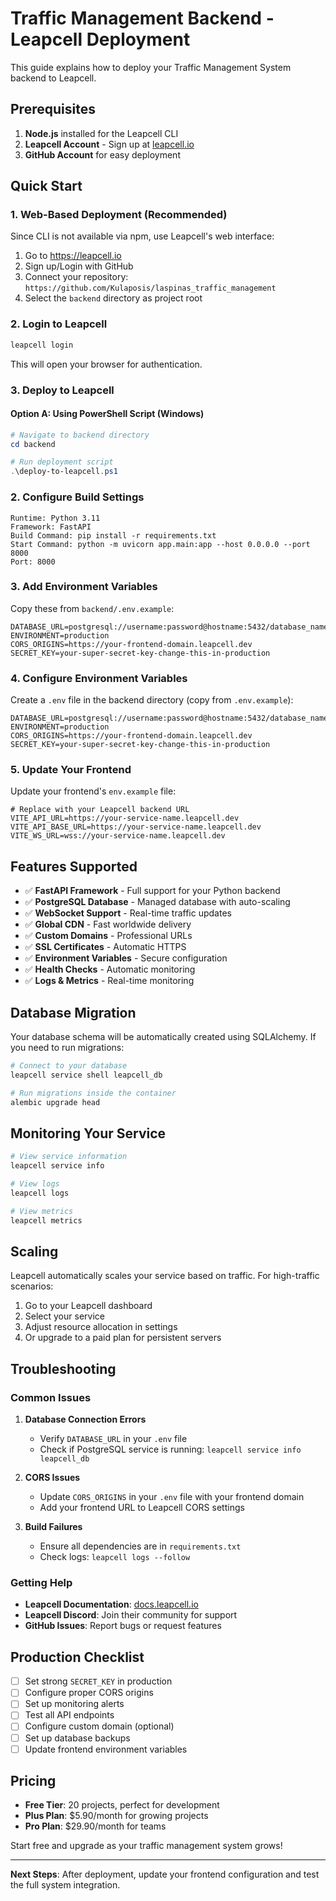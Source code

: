 # Traffic Management Backend - Leapcell Deployment

This guide explains how to deploy your Traffic Management System backend to Leapcell.

## Prerequisites

1. **Node.js** installed for the Leapcell CLI
2. **Leapcell Account** - Sign up at [leapcell.io](https://leapcell.io)
3. **GitHub Account** for easy deployment

## Quick Start

### 1. Web-Based Deployment (Recommended)

Since CLI is not available via npm, use Leapcell's web interface:

1. Go to https://leapcell.io
2. Sign up/Login with GitHub
3. Connect your repository: `https://github.com/Kulaposis/laspinas_traffic_management`
4. Select the `backend` directory as project root

### 2. Login to Leapcell

```bash
leapcell login
```

This will open your browser for authentication.

### 3. Deploy to Leapcell

#### Option A: Using PowerShell Script (Windows)

```powershell
# Navigate to backend directory
cd backend

# Run deployment script
.\deploy-to-leapcell.ps1
```

### 2. Configure Build Settings

```
Runtime: Python 3.11
Framework: FastAPI
Build Command: pip install -r requirements.txt
Start Command: python -m uvicorn app.main:app --host 0.0.0.0 --port 8000
Port: 8000
```

### 3. Add Environment Variables

Copy these from `backend/.env.example`:

```
DATABASE_URL=postgresql://username:password@hostname:5432/database_name
ENVIRONMENT=production
CORS_ORIGINS=https://your-frontend-domain.leapcell.dev
SECRET_KEY=your-super-secret-key-change-this-in-production
```

### 4. Configure Environment Variables

Create a `.env` file in the backend directory (copy from `.env.example`):

```env
DATABASE_URL=postgresql://username:password@hostname:5432/database_name
ENVIRONMENT=production
CORS_ORIGINS=https://your-frontend-domain.leapcell.dev
SECRET_KEY=your-super-secret-key-change-this-in-production
```

### 5. Update Your Frontend

Update your frontend's `env.example` file:

```env
# Replace with your Leapcell backend URL
VITE_API_URL=https://your-service-name.leapcell.dev
VITE_API_BASE_URL=https://your-service-name.leapcell.dev
VITE_WS_URL=wss://your-service-name.leapcell.dev
```

## Features Supported

- ✅ **FastAPI Framework** - Full support for your Python backend
- ✅ **PostgreSQL Database** - Managed database with auto-scaling
- ✅ **WebSocket Support** - Real-time traffic updates
- ✅ **Global CDN** - Fast worldwide delivery
- ✅ **Custom Domains** - Professional URLs
- ✅ **SSL Certificates** - Automatic HTTPS
- ✅ **Environment Variables** - Secure configuration
- ✅ **Health Checks** - Automatic monitoring
- ✅ **Logs & Metrics** - Real-time monitoring

## Database Migration

Your database schema will be automatically created using SQLAlchemy. If you need to run migrations:

```bash
# Connect to your database
leapcell service shell leapcell_db

# Run migrations inside the container
alembic upgrade head
```

## Monitoring Your Service

```bash
# View service information
leapcell service info

# View logs
leapcell logs

# View metrics
leapcell metrics
```

## Scaling

Leapcell automatically scales your service based on traffic. For high-traffic scenarios:

1. Go to your Leapcell dashboard
2. Select your service
3. Adjust resource allocation in settings
4. Or upgrade to a paid plan for persistent servers

## Troubleshooting

### Common Issues

1. **Database Connection Errors**
   - Verify `DATABASE_URL` in your `.env` file
   - Check if PostgreSQL service is running: `leapcell service info leapcell_db`

2. **CORS Issues**
   - Update `CORS_ORIGINS` in your `.env` file with your frontend domain
   - Add your frontend URL to Leapcell CORS settings

3. **Build Failures**
   - Ensure all dependencies are in `requirements.txt`
   - Check logs: `leapcell logs --follow`

### Getting Help

- **Leapcell Documentation**: [docs.leapcell.io](https://docs.leapcell.io)
- **Leapcell Discord**: Join their community for support
- **GitHub Issues**: Report bugs or request features

## Production Checklist

- [ ] Set strong `SECRET_KEY` in production
- [ ] Configure proper CORS origins
- [ ] Set up monitoring alerts
- [ ] Test all API endpoints
- [ ] Configure custom domain (optional)
- [ ] Set up database backups
- [ ] Update frontend environment variables

## Pricing

- **Free Tier**: 20 projects, perfect for development
- **Plus Plan**: $5.90/month for growing projects
- **Pro Plan**: $29.90/month for teams

Start free and upgrade as your traffic management system grows!

---

**Next Steps**: After deployment, update your frontend configuration and test the full system integration.
